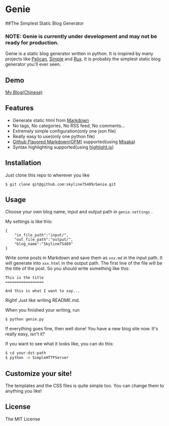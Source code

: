 Genie
=====

##The Simplest Static Blog Generator

### NOTE: Genie is currently under development and may not be ready for production.

Genie is a static blog generator written in python.
It is inspired by many projects like [Pelican](http://getpelican.com/), [Simple](https://github.com/isnowfy/simple) and
[Rux](https://github.com/hit9/rux). It is probably the simplest static blog generator you'll ever seen.

## Demo

[My Blog(Chinese)](https://skyline75489.github.io/)
## Features

* Generate static html from [Markdown](http://daringfireball.net/projects/markdown/)
* No tags, No categories, No RSS feed, No comments...
* Extremely simple configuration(only one json file)
* Really easy to use(only one python file)
* [Github Flavored Markdown(GFM)](http://github.github.com/github-flavored-markdown/) supported(using [Misaka](http://misaka.61924.nl/))
* Syntax highlighting supported(using [highlight.js](http://highlightjs.org/))


## Installation


Just clone this repo to wherever you like

```
$ git clone git@github.com:skyline75489/Genie.git
```

## Usage

Choose your own blog name, input and output path in ```genie.settings```
.

My settings is like this:
```
{
	"in_file_path":"input/",
	"out_file_path":"output/",
	"blog_name":"Skyline75489"
}
```

Write some posts in Markdown and save them as ```xxx.md``` in the input path. It will generate into ```xxx.html``` in the output path.
The first line of the file will be the title of the post. So you should write something like this:

```
This is the title
=================

And this is what I want to say...

```
Right! Just like writing README.md.


When you finished your writing, run

```
$ python genie.py
```

If everything goes fine, then well done! You have a new blog site now. It's really easy, isn't it?

If you want to see what it looks like, you can do this:

```bash
$ cd your-dst-path
$ python -m SimpleHTTPServer
```

## Customize your site!

The templates and the CSS files is quite simple too. You can change them to anything you like!

## License

The MIT License
